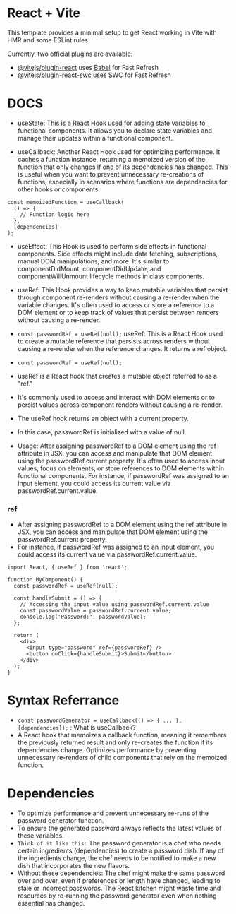 # React + Vite

This template provides a minimal setup to get React working in Vite with HMR and some ESLint rules.

Currently, two official plugins are available:

- [@vitejs/plugin-react](https://github.com/vitejs/vite-plugin-react/blob/main/packages/plugin-react/README.md) uses [Babel](https://babeljs.io/) for Fast Refresh
- [@vitejs/plugin-react-swc](https://github.com/vitejs/vite-plugin-react-swc) uses [SWC](https://swc.rs/) for Fast Refresh

# DOCS
* useState: This is a React Hook used for adding state variables to functional components. It allows you to declare state variables and manage their updates within a functional component.

* useCallback: Another React Hook used for optimizing performance. It caches a function instance, returning a memoized version of the function that only changes if one of its dependencies has changed. This is useful when you want to prevent unnecessary re-creations of functions, especially in scenarios where functions are dependencies for other hooks or components.
```
const memoizedFunction = useCallback(
  () => {
    // Function logic here
  },
  [dependencies]
);

```

* useEffect: This Hook is used to perform side effects in functional components. Side effects might include data fetching, subscriptions, manual DOM manipulations, and more. It's similar to componentDidMount, componentDidUpdate, and componentWillUnmount lifecycle methods in class components.

* useRef: This Hook provides a way to keep mutable variables that persist through component re-renders without causing a re-render when the variable changes. It's often used to access or store a reference to a DOM element or to keep track of values that persist between renders without causing a re-render.

* `const passwordRef = useRef(null);` useRef: This is a React Hook used to create a mutable reference that persists across renders without causing a re-render when the reference changes. It returns a ref object.

* `const passwordRef = useRef(null);`
* useRef is a React hook that creates a mutable object referred to as a "ref."
* It's commonly used to access and interact with DOM elements or to persist values across component renders without causing a re-render.
* The useRef hook returns an object with a current property.
* In this case, passwordRef is initialized with a value of null.
* Usage:
After assigning passwordRef to a DOM element using the ref attribute in JSX, you can access and manipulate that DOM element using the passwordRef.current property.
It's often used to access input values, focus on elements, or store references to DOM elements within functional components.
For instance, if passwordRef was assigned to an input element, you could access its current value via passwordRef.current.value.
### ref
* After assigning passwordRef to a DOM element using the ref attribute in JSX, you can access and manipulate that DOM element using the passwordRef.current property.
* For instance, if passwordRef was assigned to an input element, you could access its current value via passwordRef.current.value.
```
import React, { useRef } from 'react';

function MyComponent() {
  const passwordRef = useRef(null);

  const handleSubmit = () => {
    // Accessing the input value using passwordRef.current.value
    const passwordValue = passwordRef.current.value;
    console.log('Password:', passwordValue);
  };

  return (
    <div>
      <input type="password" ref={passwordRef} />
      <button onClick={handleSubmit}>Submit</button>
    </div>
  );
}

```

# Syntax Referrance 
* `const passwordGenerator = useCallback(() => { ... }, [dependencies]);` :
What is useCallback?
* A React hook that memoizes a callback function, meaning it remembers the previously returned result and only re-creates the function if its dependencies change.
Optimizes performance by preventing unnecessary re-renders of child components that rely on the memoized function.


# Dependencies
* To optimize performance and prevent unnecessary re-runs of the password generator function.
* To ensure the generated password always reflects the latest values of these variables.
* `Think of it like this:` The password generator is a chef who needs certain ingredients (dependencies) to create a password dish.
If any of the ingredients change, the chef needs to be notified to make a new dish that incorporates the new flavors.
* Without these dependencies:
The chef might make the same password over and over, even if preferences or length have changed, leading to stale or incorrect passwords.
The React kitchen might waste time and resources by re-running the password generator even when nothing essential has changed.


